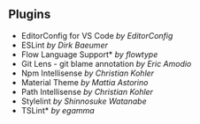 ## Plugins

- EditorConfig for VS Code *by EditorConfig*
- ESLint *by Dirk Baeumer*
- Flow Language Support* *by flowtype*
- Git Lens - git blame annotation *by Eric Amodio*
- Npm Intellisense *by Christian Kohler*
- Material Theme *by Mattia Astorino*
- Path Intellisense *by Christian Kohler*
- Stylelint *by Shinnosuke Watanabe*
- TSLint* *by egamma*
